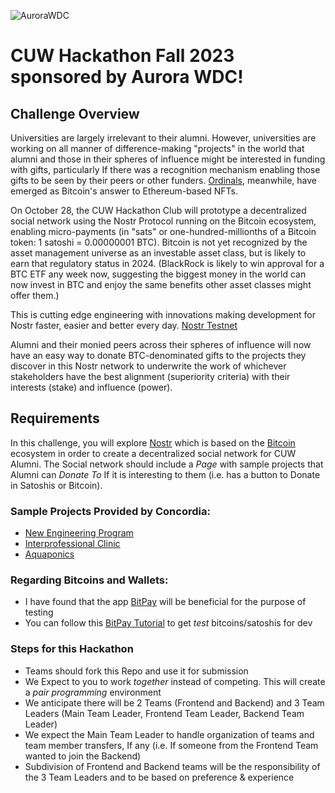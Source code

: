 ![AuroraWDC](https://aurorawdc.com/wp-content/uploads/2017/09/AWDC-Logo-V1.png)

# CUW Hackathon Fall 2023 sponsored by Aurora WDC! 

## Challenge Overview

Universities are largely irrelevant to their alumni. However, universities are working on all manner of difference-making "projects" in the world that alumni and those in their spheres of influence might be interested in funding with gifts, particularly If there was a recognition mechanism enabling those gifts to be seen by their peers or other funders. [Ordinals](https://www.analyticsinsight.net/bitcoin-ordinals-a-new-nft-collection-by-peter-schiff/), meanwhile, have emerged as Bitcoin's answer to Ethereum-based NFTs. 

On October 28, the CUW Hackathon Club will prototype a decentralized social network using the Nostr Protocol running on the Bitcoin ecosystem, enabling micro-payments (in "sats" or one-hundred-millionths of a Bitcoin token: 1 satoshi = 0.00000001 BTC). Bitcoin is not yet recognized by the asset management universe as an investable asset class, but is likely to earn that regulatory status in 2024. (BlackRock is likely to win approval for a BTC ETF any week now, suggesting the biggest money in the world can now invest in BTC and enjoy the same benefits other asset classes might offer them.)

This is cutting edge engineering with innovations making development for Nostr faster, easier and better every day. [Nostr Testnet](https://nostrassets.medium.com/first-nostr-native-satoshi-testnet-for-taproot-assets-now-live-on-nostrassets-a0839fffc525)

Alumni and their monied peers across their spheres of influence will now have an easy way to donate BTC-denominated gifts to the projects they discover in this Nostr network to underwrite the work of whichever stakeholders have the best alignment (superiority criteria) with their interests (stake) and influence (power).

## Requirements

In this challenge, you will explore [Nostr](https://nostr.com/) which is based on the [Bitcoin](https://bitcoin.org/en/) ecosystem in order to create a decentralized social network for CUW Alumni. The Social network should include a _Page_ with sample projects that Alumni can _Donate To_ If it is interesting to them (i.e. has a button to Donate in Satoshis or Bitcoin).

### Sample Projects Provided by Concordia:

* [New Engineering Program](https://blog.cuw.edu/kumpaty-engineering-chair/)
* [Interprofessional Clinic](https://blog.cuw.edu/serving-the-students-and-serving-the-community-through-physical-therapy/)
* [Aquaponics](https://blog.cuw.edu/tmj4-concordias-aquaponics-system-produces-year-round-vegetation/)

### Regarding Bitcoins and Wallets: 

  - I have found that the app [BitPay](https://bitpay.com) will be beneficial for the purpose of testing
  - You can follow this [BitPay Tutorial](https://support.bitpay.com/hc/en-us/articles/360015463612-How-to-Create-a-Testnet-Wallet) to get _test_ bitcoins/satoshis for dev

### Steps for this Hackathon

* Teams should fork this Repo and use it for submission
* We Expect to you to work _together_ instead of competing. This will create a _pair programming_ environment
* We anticipate there will be 2 Teams (Frontend and Backend) and 3 Team Leaders (Main Team Leader, Frontend Team Leader, Backend Team Leader)
* We expect the Main Team Leader to handle organization of teams and team member transfers, If any (i.e. If someone from the Frontend Team wanted to join the Backend)
* Subdivision of Frontend and Backend teams will be the responsibility of the 3 Team Leaders and to be based on preference & experience


